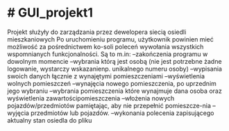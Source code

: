 <h1># GUI_projekt1</h1>
Projekt  służyły do zarządzania przez dewelopera siecią osiedli mieszkaniowych
Po uruchomieniu programu, użytkownik powinien mieć możliwość za pośrednictwem ko-soli poleceń wywołania wszystkich wspomnianych funkcjonalności. Są to m.in:
–zakończenia programu w dowolnym momencie
–wybrania którą jest osobą (nie jest potrzebne żadne logowanie, wystarczy wskazanienp. unikalnego numeru osoby)
–wypisania swoich danych łącznie z wynajętymi pomieszczeniami
–wyświetlenia wolnych pomieszczeń
–wynajęcia nowego pomieszczenia, po uprzednim jego wybraniu
–wybrania pomieszczenia które wynajmuje dana osoba oraz wyświetlenia zawartościpomieszczenia
–włożenia nowych pojazdów/przedmiotów pamiętając, aby nie przepełnić pomieszcze-nia
–wyjęcia przedmiotów lub pojazdów.
–wykonania polecenia zapisującego aktualny stan osiedla do pliku
